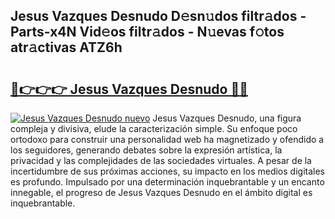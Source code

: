 ## Jesus Vazques Desnudo D𝚎sn𝚞dos filtr𝚊dos - Parts-x4N Vid𝚎os filtr𝚊dos - N𝚞evas f𝚘tos atr𝚊ctivas ATZ6h

# <h2><a href="http://mb37xg.tromn.icu/?c=Jesus+Vazques+Desnudo">🔗👉👉👉 Jesus Vazques Desnudo 🔗🔗</a></h2>

[![Jesus Vazques Desnudo nuevo](https://i.imgur.com/pEAQMta.gif)](http://mb37xg.tromn.icu/?c=Jesus+Vazques+Desnudo)
Jesus Vazques Desnudo, una figura compleja y divisiva, elude la caracterización simple. Su enfoque poco ortodoxo para construir una personalidad web ha magnetizado y ofendido a los seguidores, generando debates sobre la expresión artística, la privacidad y las complejidades de las sociedades virtuales. A pesar de la incertidumbre de sus próximas acciones, su impacto en los medios digitales es profundo. Impulsado por una determinación inquebrantable y un encanto innegable, el progreso de Jesus Vazques Desnudo en el ámbito digital es inquebrantable.
